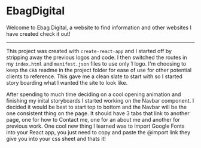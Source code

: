 # EbagDigital

Welcome to Ebag Digital, a website to find information and other websites I have created check it out!

---

This project was created with `create-react-app` and I started off by stripping away the previous logos and code. I then switched the routes in my `index.html` and `manifest.json` files to use only 1 logo. I'm choosing to keep the `CRA` readme in the project folder for ease of use for other potential clients to reference. This gave me a clean slate to start with so I started story boarding what I wanted the site to look like.

After spending to much time deciding on a cool opening animation and finishing my inital storyboards I started working on the Navbar component. I decided it would be best to start top to bottom and the Navbar will be the one consistent thing on the page. It should have 3 tabs that link to another page, one for how to Contact me, one for an about me and another for previous work. One cool new thing I learned was to import Google Fonts into your React app, you just need to copy and paste the @import link they give you into your css sheet and thats it!